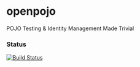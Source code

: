 # openpojo
POJO Testing &amp; Identity Management Made Trivial 
### Status
[![Build Status](https://travis-ci.org/oshoukry/openpojo.svg?branch=master)](https://travis-ci.org/oshoukry/openpojo)
